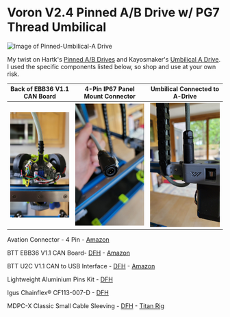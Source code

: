 # Voron V2.4 Pinned A/B Drive w/ PG7 Thread Umbilical

![Image of Pinned-Umbilical-A Drive](https://github.com/speedyv0/misc/blob/main/PG7-Pinned-AB%20Drives%202.4/Images/A_Drive.PNG)

My twist on Hartk's [Pinned A/B Drives](https://github.com/hartk1213/MISC/tree/main/Voron%20Mods/Voron%202/2.4/Voron2.4_Pins_Mod)
and Kayosmaker's [Umbilical A Drive](https://github.com/KayosMaker). I used the specific components listed below, so shop and use at your own risk.

| Back of EBB36 V1.1 CAN Board | 4-Pin IP67 Panel Mount Connector | Umbilical Connected to A-Drive |
| - | - | - |
| ![CAN](Images/CAN.jpg) | ![Connector](Images/connector.jpg) | ![Connected](Images/Connected.jpg) |

Avation Connector - 4 Pin - [Amazon](https://www.amzn.com/B087MZYG37)

BTT EBB36 V1.1 CAN Board- [DFH](https://deepfriedhero.in/products/ebb36?variant=42869488910558) - [Amazon](https://www.amzn.com/B0B1MHHNDX)

BTT U2C V1.1 CAN to USB Interface - [DFH](https://deepfriedhero.in/products/ebb36?variant=42869488910558) - [Amazon](https://www.amzn.com/B0B1X47319)

Lightweight Aluminium Pins Kit - [DFH](https://deepfriedhero.in/products/ultra-lightweight-aluminum-pins-kit?_pos=2&_sid=00af9452e&_ss=r)

Igus Chainflex® CF113-007-D - [DFH](https://deepfriedhero.in/products/igus-chainflex%C2%AE-cf113-007-d)

MDPC-X Classic Small Cable Sleeving - [DFH](https://deepfriedhero.in/products/mdpc-x-classic-small-cable-sleeving) - [Titan Rig](https://www.titanrig.com/diy-modding/cable-sleeving-supplies/sleeving/mdpc-x-cable-sleeving.html)